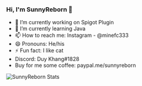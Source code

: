 ### Hi, I'm SunnyReborn 👋

- 🔭 I’m currently working on Spigot Plugin
- 🌱 I’m currently learning Java
- 📫 How to reach me: Instagram - @minefc333
- 😄 Pronouns: He/his
- ⚡ Fun fact: I like cat
- Discord: Duy Khang#1828
- Buy for me some coffee: paypal.me/sunnyreborn

![SunnyReborn Stats](https://github-readme-stats.vercel.app/api?username=HiImSunny&show_icons=true&theme=radical)
